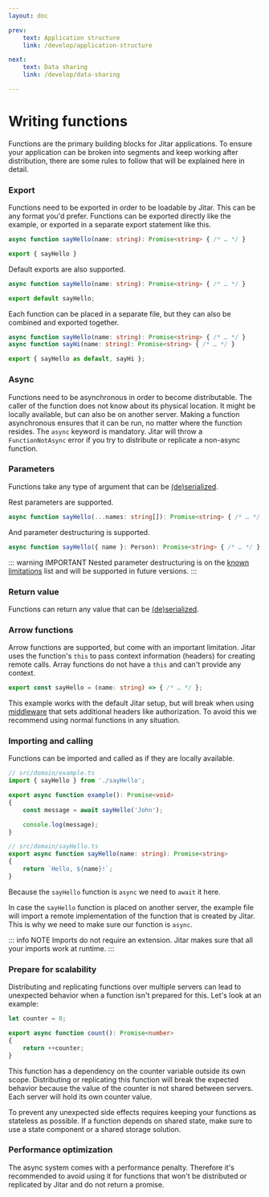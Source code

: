```yaml
---
layout: doc

prev:
    text: Application structure
    link: /develop/application-structure

next:
    text: Data sharing
    link: /develop/data-sharing

---
```


# Writing functions

Functions are the primary building blocks for Jitar applications. To ensure your application can be broken into segments and keep working after distribution, there are some rules to follow that will be explained here in detail.

### Export

Functions need to be exported in order to be loadable by Jitar. This can be any format you'd prefer. Functions can be exported directly like the example, or exported in a separate export statement like this.

```ts
async function sayHello(name: string): Promise<string> { /* … */ }

export { sayHello }
```

Default exports are also supported.

```ts
async function sayHello(name: string): Promise<string> { /* … */ }

export default sayHello;
```

Each function can be placed in a separate file, but they can also be combined and exported together.

```ts
async function sayHello(name: string): Promise<string> { /* … */ }
async function sayHi(name: string): Promise<string> { /* … */ }

export { sayHello as default, sayHi };
```

### Async

Functions need to be asynchronous in order to become distributable. The caller of the function does not know about its physical location. It might be locally available, but can also be on another server. Making a function asynchronous ensures that it can be run, no matter where the function resides. The `async` keyword is mandatory. Jitar will throw a `FunctionNotAsync` error if you try to distribute or replicate a non-async function.

### Parameters

Functions take any type of argument that can be [(de)serialized](./data-sharing.md#automatic-de-serialization).

Rest parameters are supported.

```ts
async function sayHello(...names: string[]): Promise<string> { /* … */ }
```

And parameter destructuring is supported.

```ts
async function sayHello({ name }: Person): Promise<string> { /* … */ }
```

::: warning IMPORTANT
Nested parameter destructuring is on the [known limitations](../internals/reflection#known-limitations) list and will be supported in future versions.
:::

### Return value

Functions can return any value that can be [(de)serialized](./data-sharing.md#automatic-de-serialization).

### Arrow functions

Arrow functions are supported, but come with an important limitation. Jitar uses the function's `this` to pass context information (headers) for creating remote calls. Array functions do not have a `this` and can't provide any context.

```ts
export const sayHello = (name: string) => { /* … */ };
```

This example works with the default Jitar setup, but will break when using [middleware](./middleware) that sets additional headers like authorization. To avoid this we recommend using normal functions in any situation.

### Importing and calling

Functions can be imported and called as if they are locally available.

```ts
// src/domain/example.ts
import { sayHello } from './sayHello';

export async function example(): Promise<void>
{
    const message = await sayHello('John');

    console.log(message);
}

// src/domain/sayHello.ts
export async function sayHello(name: string): Promise<string>
{
    return `Hello, ${name}!`;
}
```

Because the `sayHello` function is `async` we need to `await` it here.

In case the `sayHello` function is placed on another server, the example file will import a remote implementation of the function that is created by Jitar. This is why we need to make sure our function is `async`.

::: info NOTE
Imports do not require an extension. Jitar makes sure that all your imports work at runtime.
:::

### Prepare for scalability

Distributing and replicating functions over multiple servers can lead to unexpected behavior when a function isn't prepared for this. Let's look at an example:

```ts
let counter = 0;

export async function count(): Promise<number>
{
    return ++counter;
}
```

This function has a dependency on the counter variable outside its own scope. Distributing or replicating this function will break the expected behavior because the value of the counter is not shared between servers. Each server will hold its own counter value.

To prevent any unexpected side effects requires keeping your functions as stateless as possible. If a function depends on shared state, make sure to use a state component or a shared storage solution.

### Performance optimization

The async system comes with a performance penalty. Therefore it's recommended to avoid using it for functions that won't be distributed or replicated by Jitar and do not return a promise.
